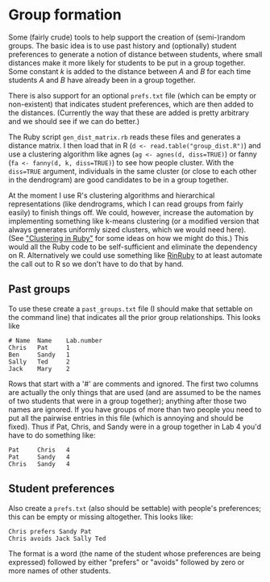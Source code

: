 Group formation
===============

Some (fairly crude) tools to help support the creation of (semi-)random groups.
The basic idea is to use past history and (optionally) student preferences to
generate a notion of distance between students, where small distances make it
more likely for students to be put in a group together. Some constant _k_ is
added to the distance between _A_ and _B_ for each time students _A_ and _B_
have already been in a group together.

There is also support for an optional ```prefs.txt``` file (which can be empty
or non-existent) that indicates student preferences, which are then added to 
the distances. (Currently the way that these are added is pretty arbitrary and 
we should see if we can do better.)

The Ruby script ```gen_dist_matrix.rb``` reads these files and generates
a distance matrix. I then load that in R (```d <- read.table("group_dist.R")```) 
and use a clustering algorithm like agnes (```ag <- agnes(d, diss=TRUE)```) or 
fanny (```fa <- fanny(d, k, diss=TRUE)```) to see how people cluster. With 
the ```diss=TRUE``` argument, individuals in the same cluster (or close to 
each other in the dendrogram) are good candidates to be in a group together.

At the moment I use R's clustering algorithms and hierarchical representations
(like dendrograms, which I can read groups from fairly easily) to finish things off.
We could, however, increase the automation by implementing something like
k-means clustering (or a modified version that always generates uniformly
sized clusters, which we would need here). (See 
["Clustering in Ruby"](http://colinfdrake.com/2011/05/28/clustering-in-ruby.html)
for some ideas on how we might do this.) This would all the Ruby code to
be self-sufficient and eliminate the dependency on R. Alternatively we could
use something like [RinRuby](https://sites.google.com/a/ddahl.org/rinruby-users/)
to at least automate the call out to R so we don't have to do that by hand.

## Past groups

To use these create a ```past_groups.txt``` file (I should make 
that settable on the command line) that indicates all the prior group relationships.
This looks like
```
# Name	Name	Lab.number
Chris	Pat	    1
Ben	    Sandy	1
Sally	Ted	    2
Jack	Mary    2
```
Rows that start with a '#' are comments and ignored. The first two columns are
actually the only things that are used (and are assumed to be the names of two
students that were in a group together); anything after those two names are
ignored. If you have groups of more than two people you need to put all the
pairwise entries in this file (which is annoying and should be fixed). Thus
if Pat, Chris, and Sandy were in a group together in Lab 4 you'd have to do
something like:
```
Pat     Chris   4
Pat     Sandy   4
Chris   Sandy   4
```

## Student preferences

Also create a ```prefs.txt``` (also should be settable) with people's 
preferences; this can be empty or missing altogether. This looks like:
```
Chris prefers Sandy Pat
Chris avoids Jack Sally Ted
```
The format is a word (the name of the student whose preferences are being expressed)
followed by either "prefers" or "avoids" followed by zero or more names of other
students.
